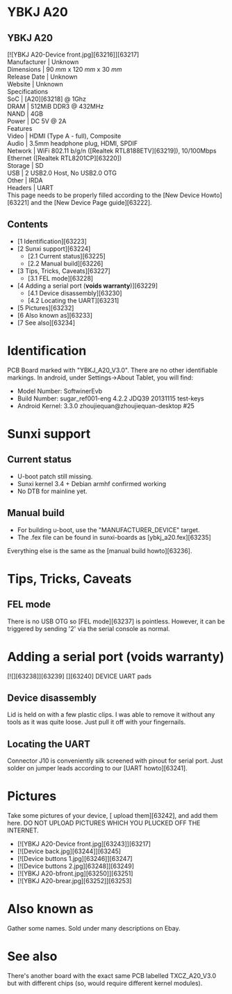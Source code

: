 # YBKJ A20
YBKJ A20  
---  
[![YBKJ A20-Device front.jpg][63216]][63217]  
Manufacturer |  Unknown   
Dimensions |  90 _mm_ x 120 _mm_ x 30 _mm_  
Release Date |  Unknown   
Website |  Unknown   
Specifications   
SoC |  [A20][63218] @ 1Ghz   
DRAM |  512MiB DDR3 @ 432MHz   
NAND |  4GB   
Power |  DC 5V @ 2A   
Features   
Video |  HDMI (Type A - full), Composite   
Audio |  3.5mm headphone plug, HDMI, SPDIF   
Network |  WiFi 802.11 b/g/n ([Realtek RTL8188ETV][63219]), 10/100Mbps Ethernet ([Realtek RTL8201CP][63220])   
Storage |  SD   
USB |  2 USB2.0 Host, No USB2.0 OTG   
Other |  IRDA   
Headers |  UART   
This page needs to be properly filled according to the [New Device Howto][63221] and the [New Device Page guide][63222].
## Contents
  * [1 Identification][63223]
  * [2 Sunxi support][63224]
    * [2.1 Current status][63225]
    * [2.2 Manual build][63226]
  * [3 Tips, Tricks, Caveats][63227]
    * [3.1 FEL mode][63228]
  * [4 Adding a serial port (**voids warranty**)][63229]
    * [4.1 Device disassembly][63230]
    * [4.2 Locating the UART][63231]
  * [5 Pictures][63232]
  * [6 Also known as][63233]
  * [7 See also][63234]

# Identification
PCB Board marked with "YBKJ_A20_V3.0". There are no other identifiable markings. 
In android, under Settings->About Tablet, you will find: 
  * Model Number: SoftwinerEvb
  * Build Number: sugar_ref001-eng 4.2.2 JDQ39 20131115 test-keys
  * Android Kernel: 3.3.0 zhoujiequan@zhoujiequan-desktop #25

# Sunxi support
## Current status
  * U-boot patch still missing.
  * Sunxi kernel 3.4 + Debian armhf confirmed working
  * No DTB for mainline yet.

## Manual build
  * For building u-boot, use the "MANUFACTURER_DEVICE" target.
  * The .fex file can be found in sunxi-boards as [ybkj_a20.fex][63235]

Everything else is the same as the [manual build howto][63236]. 
# Tips, Tricks, Caveats
## FEL mode
There is no USB OTG so [FEL mode][63237] is pointless. However, it can be triggered by sending '2' via the serial console as normal. 
# Adding a serial port (**voids warranty**)
[![][63238]][63239]
[][63240]
DEVICE UART pads
## Device disassembly
Lid is held on with a few plastic clips. I was able to remove it without any tools as it was quite loose. Just pull it off with your fingernails. 
## Locating the UART
Connector J10 is conveniently silk screened with pinout for serial port. Just solder on jumper leads according to our [UART howto][63241]. 
# Pictures
Take some pictures of your device, [ upload them][63242], and add them here. DO NOT UPLOAD PICTURES WHICH YOU PLUCKED OFF THE INTERNET.
  * [![YBKJ A20-Device front.jpg][63243]][63217]
  * [![Device back.jpg][63244]][63245]
  * [![Device buttons 1.jpg][63246]][63247]
  * [![Device buttons 2.jpg][63248]][63249]
  * [![YBKJ A20-bfront.jpg][63250]][63251]
  * [![YBKJ A20-brear.jpg][63252]][63253]

# Also known as
Gather some names.
Sold under many descriptions on Ebay. 
# See also
There's another board with the exact same PCB labelled TXCZ_A20_V3.0 but with different chips (so, would require different kernel modules).
